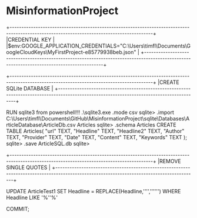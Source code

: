 # MisinformationProject
 
+------------------------------------------------------------------------------------------------------------------------------------------+
|CREDENTIAL KEY                                                                                                                            |
|$env:GOOGLE_APPLICATION_CREDENTIALS="C:\Users\timfl\Documents\GoogleCloudKeys\MyFirstProject-e85779938beb.json"                           |
+------------------------------------------------------------------------------------------------------------------------------------------+

+------------------------------------------------------------------------------------------------------------------------------------------+
|CREATE SQLite DATABASE                                                                                                                    |
+------------------------------------------------------------------------------------------------------------------------------------------+

RUN sqlite3 from powershell!!!
 .\sqlite3.exe
.mode csv
sqlite> .import C:\\Users\\timfl\\Documents\\GitHub\\MisinformationProject\\sqlite\\Databases\\ArticleDatabase\\ArticleDb.csv Articles
sqlite> .schema Articles
CREATE TABLE Articles(
  "url" TEXT,
  "Headline" TEXT,
  "Headline2" TEXT,
  "Author" TEXT,
  "Provider" TEXT,
  "Date" TEXT,
  "Content" TEXT,
  "Keywords" TEXT
);
sqlite> .save ArticleSQL.db
sqlite>

+------------------------------------------------------------------------------------------------------------------------------------------+
|REMOVE SINGLE QUOTES                                                                                                                      |
+------------------------------------------------------------------------------------------------------------------------------------------+

UPDATE 
    ArticleTest1
SET 
    Headline = REPLACE(Headline,'''','''''')
WHERE 
    Headline LIKE '%''%'

COMMIT;